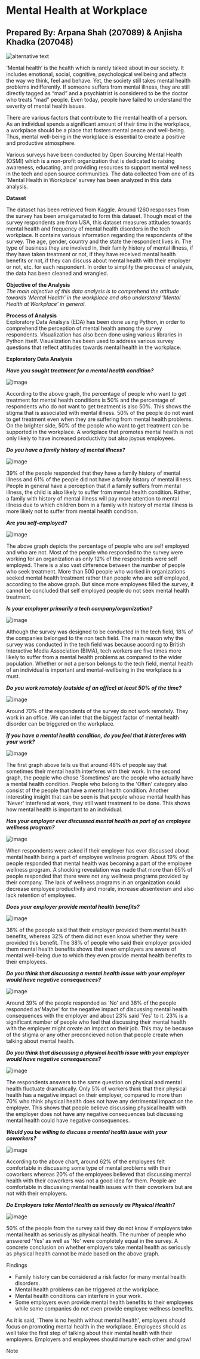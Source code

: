 # Mental Health at Workplace
## Prepared By: Arpana Shah (207089) & Anjisha Khadka (207048)

![alternative text](https://cdn.pixabay.com/photo/2022/10/18/11/02/mood-7529905_1280.png)

‘Mental health’ is the health which is rarely talked about in our society. It includes emotional, social, cognitive, psychological wellbeing and affects the way we think, feel and behave. Yet, the society still takes mental health problems indifferently. If someone suffers from mental illness, they are still directly tagged as “mad” and a psychiatrist is considered to be the doctor who treats "mad" people. Even today, people have failed to understand the severity of mental health issues. 

There are various factors that contribute to the mental health of a person. As an individual spends a significant amount of their time in the workplace, a workplace should be a place that fosters mental peace and well-being. Thus, mental well-being in the workplace is essential to create a positive and productive atmosphere.

Various surveys have been conducted by Open Sourcing Mental Health (OSMI) which is a non-profit organization that is dedicated to raising awareness, educating, and providing resources to support mental wellness in the tech and open source communities. The data collected from one of its 'Mental Health in Workplace' survey has been analyzed in this data analysis.  

**Dataset**

The dataset has been retrieved from Kaggle. Around 1260 responses from the survey has been amalgamated to form this dataset. Though most of the survey respondents are from USA, this dataset measures attitudes towards mental health and frequency of mental health disorders in the tech workplace. It contains various information regarding the respondents of the survey. The age, gender, country and the state the respondent lives in. The type of business they are involved in, their family history of mental illness, if they have taken treatment or not, if they have received mental health benefits or not, if they can discuss about mental health with their employer or not, etc. for each respondent. In order to simplify the process of analysis, the data has been cleaned and wrangled. 

**Objective of the Analysis**
<br>
*The main objective of this data analysis is to comprehend the attitude towards 'Mental Health' in the workplace and also understand 'Mental Health at Workplace' in general.*

**Process of Analysis**
<br>
Exploratory Data Analsyis (EDA) has been done using Python, in order to comprehend the perception of mental health among the survey respondents. Visualization has also been done using various libraries in Python itself. Visualization has been used to address various survey questions that reflect attitudes towards mental health in the workplace. 

**Exploratory Data Analysis**

***Have you sought treatment for a mental health condition?***

![image](https://github.com/Arpanaaa/Arpana.github.io/assets/159395386/d86b6687-71f7-4016-bc3e-dbdeffeb072c)

According to the above graph, the percentage of people who want to get treatment for mental health conditions is 50% and the percentage of respondents who do not want to get treatment is also 50%. This shows the stigma that is associated with mental illness. 50% of the people do not want to get treatment even when they are suffering from mental health problems. On the brighter side, 50% of the people who want to get treatment can be supported in the workplace. A workplace that promotes mental health is not only likely to have increased productivity but also joyous employees. 

***Do you have a family history of mental illness?***

![image](https://github.com/Arpanaaa/Arpana.github.io/assets/159395386/5ef3b1ee-8301-4b95-97f9-8b99c9fcb767)

39% of the people responded that they have a family history of mental illness and 61% of the people did not have a family history of mental illness. People in general have a perception that if a family suffers from mental illness, the child is also likely to suffer from mental health condition. Rather, a family with history of mental illness will pay more attention to mental illness due to which children born in a family with history of mental illness is more likely not to suffer from mental health condition. 

***Are you self-employed?***

![image](https://github.com/Arpanaaa/Arpana.github.io/assets/159395386/ffab73a0-e6a9-4c87-9bc0-786441fe5fe0)

The above graph depicts the percentage of people who are self employed and who are not. Most of the people who responded to the survey were working for an organization as only 12% of the respondents were self employed. There is a also vast difference between the number of people who seek treatment. More than 500 people who worked in organizations seeked mental health treatment rather than people who are self employed, according to the above graph. But since more employees filled the survey, it cannot be concluded that self employed people do not seek mental health treatment. 

***Is your employer primarily a tech company/organization?***

![image](https://github.com/Arpanaaa/Arpana.github.io/assets/159395386/1d4f275c-a1cf-40c5-a3a9-32cdd6e24bf6)

Although the survey was designed to be conducted in the tech field, 18% of the companies belonged to the non tech field. The main reason why the survey was conducted in the tech field was because according to British Interactive Media Association (BIMA), tech workers are five times more likely to suffer from a mental health problems as compared to the wider population. Whether or not a person belongs to the tech field, mental health of an individual is important and mental-wellbeing in the workplace is a must.

***Do you work remotely (outside of an office) at least 50% of the time?***

![image](https://github.com/Arpanaaa/Arpana.github.io/assets/159395386/5d2a7bb0-0140-41b5-9de2-cfaa33c0ef59)

Around 70% of the respondents of the survey do not work remotely. They work in an office. We can infer that the biggest factor of mental health disorder can be triggered on the workplace. 

***If you have a mental health condition, do you feel that it interferes with your work?***

![image](https://github.com/Arpanaaa/Arpana.github.io/assets/159395386/f2808626-07d2-4d05-97de-616ff32d3b43)

The first graph above tells us that around 48% of people say that sometimes their mental health interferes with their work. In the second graph, the people who chose 'Sometimes' are the people who actually have a mental health condition. People who belong to the 'Often' category also consist of the people that have a mental health condition. Another interesting insight that can be seen is that people whose mental health has 'Never' interfered at work, they still want treatment to be done. This shows how mental health is important to an individual. 

***Has your employer ever discussed mental health as part of an employee wellness program?***

![image](https://github.com/Arpanaaa/Arpana.github.io/assets/159395386/4e064cf0-d712-47c1-874d-ecb2232635aa)

When respondents were asked if their employer has ever discussed about mental health being a part of employee wellness program. About 19% of the people responded that mental health was becoming a part of the employee wellness program. A shocking revealation was made that more than 65% of people responded that there were not any wellness programs provided by their company. The lack of wellness programs in an organization could decrease employee productivity and morale, increase absenteeism and also lack retention of employees. 

***Does your employer provide mental health benefits?***

![image](https://github.com/Arpanaaa/Arpana.github.io/assets/159395386/e3b7b906-b018-4aba-93eb-757012437c3c)

38% of the poeople said that their employer provided them mental health benefits, whereas 32% of them did not even know whether they were provided this benefit. The 38% of people who said their employer provided them mental health benefits shows that even employers are aware of mental well-being due to which they even provide mental health benefits to their employees. 

***Do you think that discussing a mental health issue with your employer would have negative consequences?***

![image](https://github.com/Arpanaaa/Arpana.github.io/assets/159395386/f3aecae7-a3b0-4b09-b286-61c3e9bcccab)

Around 39% of the people responded as 'No' and 38% of the people responded as'Maybe' for the negative impact of discussing mental health consequences with the employer and about 23% said 'Yes' to it. 23% is a significant number of people who feel that discussing their mental health with the employer might create an impact on their job. This may be because of the stigma or any other preconcieved notion that people create when talking about mental health. 

***Do you think that discussing a physical health issue with your employer would have negative consequences?***

![image](https://github.com/Arpanaaa/Arpana.github.io/assets/159395386/e89e448d-0719-4ca2-940d-523cf0a48deb)

The respondents answers to the same question on physical and mental health fluctuate dramatically. Only 5% of workers think that their physical health has a negative impact on their employer, compared to more than 70% who think physical health does not have any detrimental impact on the employer. This shows that people believe discussing physical health with the employer does not have any negative consequences but discussing mental health could have negative consequences. 

***Would you be willing to discuss a mental health issue with your coworkers?***

![image](https://github.com/Arpanaaa/Arpana.github.io/assets/159395386/4f745177-2b98-460c-899d-2ca599d5941b)

According to the above chart, around 62% of the employees felt comfortable in discussing some type of mental problems with their coworkers whereas 20% of the employees believed that discussing mental health with their coworkers was not a good idea for them. People are comfortable in discussing mental health issues with their coworkers but are not with their employers. 

***Do Employers take Mental Health as seriously as Physical Health?***

![image](https://github.com/Arpanaaa/Arpana.github.io/assets/159395386/13a17880-044d-4d70-90d3-9e41ecc5b53a)

50% of the people from the survey said they do not know if employers take mental health as seriously as physical health.  The number of people who answered 'Yes' as well as 'No' were completely equal in the survey. A concrete conclusion on whether employers take mental health as seriously as physical health cannot be made based on the above graph. 

Findings 
<br>
* Family history can be considered a risk factor for many mental health disorders.
* Mental health problems can be triggered at the workplace.
* Mental health conditions can interfere in your work.
* Some employers even provide mental health benefits to their employees while some companies do not even provide employee wellness benefits. 

As it is said, 'There is no health without mental health', employers should focus on promoting mental health in the workplace. Employees should as well take the first step of talking about their mental health with their employers. Employers and employees should nurture each other and grow! 


> [!NOTE]
> 






































